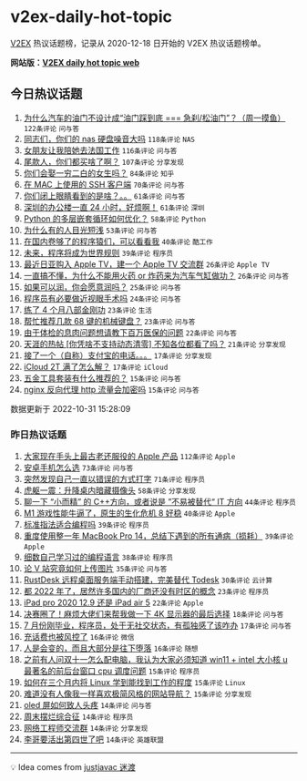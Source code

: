 # v2ex-daily-hot-topic

[V2EX](https://www.v2ex.com/) 热议话题榜，记录从 2020-12-18 日开始的 V2EX 热议话题榜单。

**网站版：[V2EX daily hot topic web](https://boojack.github.io/v2ex-daily-hot-topic-web/)**

## 今日热议话题

<!-- TODAY BEGIN -->

1. [为什么汽车的油门不设计成“油门踩到底 === 急刹/松油门”？（周一摸鱼）](https://www.v2ex.com/t/891394) `122条评论` `问与答`
1. [同志们，你们的 nas 硬盘噪音大吗](https://www.v2ex.com/t/891332) `118条评论` `NAS`
1. [女朋友让我陪她去法国工作](https://www.v2ex.com/t/891341) `116条评论` `问与答`
1. [尾款人，你们都买啥了啊？](https://www.v2ex.com/t/891486) `107条评论` `分享发现`
1. [你们会娶一穷二白的女生吗？](https://www.v2ex.com/t/891399) `84条评论` `知乎`
1. [在 MAC 上使用的 SSH 客户端](https://www.v2ex.com/t/891314) `70条评论` `问与答`
1. [你们闭上眼睛看到的是啥？。。](https://www.v2ex.com/t/891392) `61条评论` `问与答`
1. [深圳的办公楼一直 24 小时，好烦啊！](https://www.v2ex.com/t/891356) `61条评论` `深圳`
1. [Python 的多层嵌套循环如何优化？](https://www.v2ex.com/t/891370) `58条评论` `Python`
1. [为什么有的人目光短浅](https://www.v2ex.com/t/891321) `53条评论` `问与答`
1. [在国内卷够了的程序猿们，可以看看我](https://www.v2ex.com/t/891569) `40条评论` `酷工作`
1. [未来，程序将成为世界规则](https://www.v2ex.com/t/891548) `39条评论` `程序员`
1. [最近日亚购入 Apple TV，建一个 Apple TV 交流群](https://www.v2ex.com/t/891458) `26条评论` `Apple TV`
1. [一直搞不懂，为什么不能用火药 or 炸药来为汽车气缸做功？](https://www.v2ex.com/t/891369) `26条评论` `问与答`
1. [如果可以润，你会愿意润吗？](https://www.v2ex.com/t/891551) `25条评论` `问与答`
1. [程序员有必要做近视眼手术吗](https://www.v2ex.com/t/891508) `24条评论` `问与答`
1. [练了 4 个月八部金刚功](https://www.v2ex.com/t/891381) `23条评论` `生活`
1. [帮忙推荐几款 68 键的机械键盘？](https://www.v2ex.com/t/891351) `23条评论` `问与答`
1. [由于体检的息肉问题想请教下百万医保的问题](https://www.v2ex.com/t/891311) `22条评论` `问与答`
1. [天涯的热帖 [你凭啥不支持动态清零] 不知各位都看了吗？](https://www.v2ex.com/t/891519) `21条评论` `分享发现`
1. [接了一个（自称）支付宝的电话。。。](https://www.v2ex.com/t/891490) `17条评论` `分享发现`
1. [iCloud 2T 满了怎么解？](https://www.v2ex.com/t/891402) `17条评论` `iCloud`
1. [五金工具套装有什么推荐的？](https://www.v2ex.com/t/891558) `15条评论` `问与答`
1. [nginx 反向代理 http 流量会加密吗](https://www.v2ex.com/t/891526) `15条评论` `问与答`

数据更新于 2022-10-31 15:28:09

<!-- TODAY END -->

### 昨日热议话题

<!-- YESTERDAY BEGIN -->

1. [大家现在手头上最古老还服役的 Apple 产品](https://www.v2ex.com/t/891165) `112条评论` `Apple`
1. [安卓手机怎么选](https://www.v2ex.com/t/891114) `73条评论` `问与答`
1. [突然发现自己一直以错误的方式打字](https://www.v2ex.com/t/891131) `71条评论` `程序员`
1. [虎躯一震：升降桌内暗藏摄像头](https://www.v2ex.com/t/891101) `58条评论` `分享发现`
1. [聊一下 “小而精” 的 C++方向，或者说是 ”不易被替代“ IT 方向](https://www.v2ex.com/t/891097) `44条评论` `程序员`
1. [M1 游戏性能牛逼了，原生的生化危机 8 好稳](https://www.v2ex.com/t/891152) `40条评论` `Apple`
1. [标准指法适合编程吗](https://www.v2ex.com/t/891157) `39条评论` `程序员`
1. [重度使用整一年 MacBook Pro 14，总结下遇到的所有通病（损耗）](https://www.v2ex.com/t/891176) `39条评论` `Apple`
1. [细数自己学习过的编程语言](https://www.v2ex.com/t/891197) `38条评论` `程序员`
1. [论 V 站究竟如何上传图片](https://www.v2ex.com/t/891241) `35条评论` `问与答`
1. [RustDesk 远程桌面服务端手动搭建，完美替代 Todesk](https://www.v2ex.com/t/891123) `30条评论` `云计算`
1. [都 2022 年了，居然许多国内的厂商还没有时区的概念](https://www.v2ex.com/t/891242) `23条评论` `程序员`
1. [iPad pro 2020 12.9 还是 iPad air 5](https://www.v2ex.com/t/891082) `22条评论` `Apple`
1. [决赛圈了！麻烦大佬们来帮我做一下 4K 显示器的最后选择](https://www.v2ex.com/t/891141) `18条评论` `问与答`
1. [7 月份刚毕业，程序员，处于无社交状态，有孤独感了该咋办](https://www.v2ex.com/t/891230) `17条评论` `问与答`
1. [充话费也被风控了](https://www.v2ex.com/t/891228) `16条评论` `微信`
1. [人是会变的，而且大部分是往下堕落](https://www.v2ex.com/t/891172) `16条评论` `随想`
1. [之前有人问双十一怎么配电脑，我认为大家必须知道 win11 + intel 大小核 u 最著名的前后台窗口 cpu 调度问题](https://www.v2ex.com/t/891257) `15条评论` `程序员`
1. [如何在三个月内将 Linux 学到能找到工作的程度](https://www.v2ex.com/t/891120) `15条评论` `Linux`
1. [难道没有人像我一样喜欢极简风格的网站导航？](https://www.v2ex.com/t/891086) `15条评论` `分享发现`
1. [oled 屏如何致人头疼](https://www.v2ex.com/t/891238) `14条评论` `问与答`
1. [周末摆烂综合征](https://www.v2ex.com/t/891175) `14条评论` `程序员`
1. [网络工程师交流群](https://www.v2ex.com/t/891098) `14条评论` `分享发现`
1. [李哥要活出第四世了吧](https://www.v2ex.com/t/891089) `14条评论` `英雄联盟`

<!-- YESTERDAY END -->

---

💡 Idea comes from [justjavac 迷渡](https://github.com/justjavac/)
